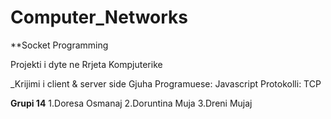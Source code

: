 # Computer_Networks
**Socket Programming

Projekti i dyte ne Rrjeta Kompjuterike

_Krijimi i client & server side
Gjuha Programuese: Javascript 
Protokolli: TCP


**Grupi 14**
1.Doresa Osmanaj
2.Doruntina Muja
3.Dreni Mujaj
